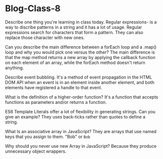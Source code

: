 # Blog-Class-8

Describe one thing you're learning in class today.
    Regular expressions- is a way to discribe patterns in a string and it has a lot of usage. Regular expressions search for characters that form a          pattern. They can also replace those character with new ones.

Can you describe the main difference between a forEach loop and a .map() loop and why you would pick one versus the other?
    The main difference is that the map method returns a new array by applying the callback function on each element of an array, while the forEach method doesn't return anything.


Describe event bubbling.
      It's a method of event propagation in the HTML DOM API when an event is in an element inside another element, and both elements have registered a handle to that event.


What is the definition of a higher-order function?
      It's a function that accepts functions as parameters and/or returns a function.


ES6 Template Literals offer a lot of flexibility in generating strings. Can you give an example?
      They uses back-ticks rather than quotes to define a string.

What Is an associative array in JavaScript?
      They are arrays that use named keys that you assign to them. "Bob" or `Bob`

Why should you never use new Array in JavaScript?
      Because they produce unnecessary object wrappers.

